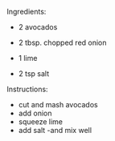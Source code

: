 Ingredients:

- 2 avocados

- 2 tbsp. chopped red onion

- 1 lime

- 2 tsp salt
 
Instructions:
- cut and mash avocados
- add onion
- squeeze lime
- add salt
-and mix well
